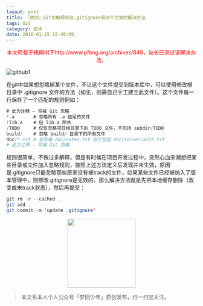 ```yaml
---
layout: post
title: 『原创』Git忽略规则及.gitignore规则不生效的解决办法
tags: Git
category: 技术
date: 2016-01-25 15:48:09
---
```


<center><span style="color: red;">本文转载于梧桐树下http://www.pfeng.org/archives/840，站长已测试该解决办法。</span></center>

![github1](http://7xlkoc.com1.z0.glb.clouddn.com/wp-content/uploads/2016/01/2016022914353610.png)

在git中如果想忽略掉某个文件，不让这个文件提交到版本库中，可以使用修改根目录中 .gitignore 文件的方法（如无，则需自己手工建立此文件）。这个文件每一行保存了一个匹配的规则例如：

```java
# 此为注释 – 将被 Git 忽略
*.a       # 忽略所有 .a 结尾的文件
!lib.a    # 但 lib.a 除外
/TODO     # 仅仅忽略项目根目录下的 TODO 文件，不包括 subdir/TODO
build/    # 忽略 build/ 目录下的所有文件
doc/*.txt # 会忽略 doc/notes.txt 但不包括 doc/server/arch.txt
# 此为注释 – 将被 Git 忽略
```

规则很简单，不做过多解释，但是有时候在项目开发过程中，突然心血来潮想把某些目录或文件加入忽略规则，按照上述方法定义后发现并未生效，原因是.gitignore只能忽略那些原来没有被track的文件，如果某些文件已经被纳入了版本管理中，则修改.gitignore是无效的。那么解决方法就是先把本地缓存删除（改变成未track状态），然后再提交：

```java
git rm -r --cached .
git add .
git commit -m 'update .gitignore'
```

<div align="center">
<img src="https://chucheng92.github.io/assets/img/qrcode.png" width="180" height="182" />
</div>

> 本文系本人个人公众号「梦回少年」原创发布，扫一扫加关注。